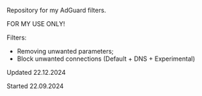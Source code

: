 Repository for my AdGuard filters.

FOR MY USE ONLY!

Filters:
- Removing unwanted parameters;
- Block unwanted connections (Default + DNS + Experimental)

Updated 22.12.2024

Started 22.09.2024
